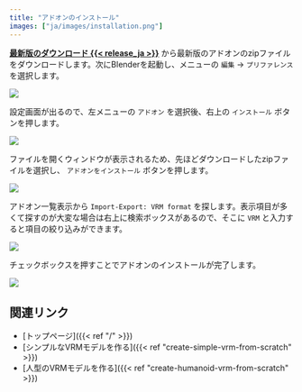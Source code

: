 ```yaml
---
title: "アドオンのインストール"
images: ["ja/images/installation.png"]
---
```


**[最新版のダウンロード {{< release_ja >}}](https://github.com/saturday06/VRM_Addon_for_Blender/raw/release-archive/VRM_Addon_for_Blender-release.zip)** から最新版のアドオンのzipファイルをダウンロードします。次にBlenderを起動し、メニューの `編集` → `プリファレンス` を選択します。

![](../images/installation1.png)

設定画面が出るので、左メニューの `アドオン` を選択後、右上の `インストール` ボタンを押します。

![](../images/installation2.png)

ファイルを開くウィンドウが表示されるため、先ほどダウンロードしたzipファイルを選択し、 `アドオンをインストール` ボタンを押します。

![](../images/installation3.png)

アドオン一覧表示から `Import-Export: VRM format` を探します。表示項目が多くて探すのが大変な場合は右上に検索ボックスがあるので、そこに `VRM` と入力すると項目の絞り込みができます。

![](../images/installation4.png)

チェックボックスを押すことでアドオンのインストールが完了します。

![](../images/installation5.png)

## 関連リンク

- [トップページ]({{< ref "/" >}})
- [シンプルなVRMモデルを作る]({{< ref "create-simple-vrm-from-scratch" >}})
- [人型のVRMモデルを作る]({{< ref "create-humanoid-vrm-from-scratch" >}})
